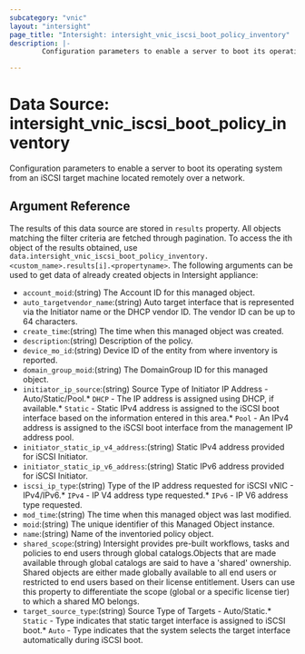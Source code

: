 ```yaml
---
subcategory: "vnic"
layout: "intersight"
page_title: "Intersight: intersight_vnic_iscsi_boot_policy_inventory"
description: |-
        Configuration parameters to enable a server to boot its operating system from an iSCSI target machine located remotely over a network.

---
```


# Data Source: intersight_vnic_iscsi_boot_policy_inventory
Configuration parameters to enable a server to boot its operating system from an iSCSI target machine located remotely over a network.
## Argument Reference
The results of this data source are stored in `results` property.
All objects matching the filter criteria are fetched through pagination.
To access the ith object of the results obtained, use `data.intersight_vnic_iscsi_boot_policy_inventory.<custom_name>.results[i].<propertyname>`.
The following arguments can be used to get data of already created objects in Intersight appliance:
* `account_moid`:(string) The Account ID for this managed object. 
* `auto_targetvendor_name`:(string) Auto target interface that is represented via the Initiator name or the DHCP vendor ID. The vendor ID can be up to 64 characters. 
* `create_time`:(string) The time when this managed object was created. 
* `description`:(string) Description of the policy. 
* `device_mo_id`:(string) Device ID of the entity from where inventory is reported. 
* `domain_group_moid`:(string) The DomainGroup ID for this managed object. 
* `initiator_ip_source`:(string) Source Type of Initiator IP Address - Auto/Static/Pool.* `DHCP` - The IP address is assigned using DHCP, if available.* `Static` - Static IPv4 address is assigned to the iSCSI boot interface based on the information entered in this area.* `Pool` - An IPv4 address is assigned to the iSCSI boot interface from the management IP address pool. 
* `initiator_static_ip_v4_address`:(string) Static IPv4 address provided for iSCSI Initiator. 
* `initiator_static_ip_v6_address`:(string) Static IPv6 address provided for iSCSI Initiator. 
* `iscsi_ip_type`:(string) Type of the IP address requested for iSCSI vNIC - IPv4/IPv6.* `IPv4` - IP V4 address type requested.* `IPv6` - IP V6 address type requested. 
* `mod_time`:(string) The time when this managed object was last modified. 
* `moid`:(string) The unique identifier of this Managed Object instance. 
* `name`:(string) Name of the inventoried policy object. 
* `shared_scope`:(string) Intersight provides pre-built workflows, tasks and policies to end users through global catalogs.Objects that are made available through global catalogs are said to have a 'shared' ownership. Shared objects are either made globally available to all end users or restricted to end users based on their license entitlement. Users can use this property to differentiate the scope (global or a specific license tier) to which a shared MO belongs. 
* `target_source_type`:(string) Source Type of Targets - Auto/Static.* `Static` - Type indicates that static target interface is assigned to iSCSI boot.* `Auto` - Type indicates that the system selects the target interface automatically during iSCSI boot. 
 
